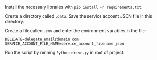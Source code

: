 Install the necessary libraries with `pip install -r requirements.txt`.

Create a directory called `.data`. Save the service account JSON file in this directory.

Create a file called `.env` and enter the environment variables in the file:

```
DELEGATE=delegate_email@domain.com
SERVICE_ACCOUNT_FILE_NAME=service_account_filename.json
```

Run the script by running `Python drive.py` in root of project.
